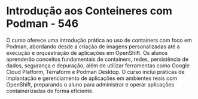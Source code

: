 Introdução aos Conteineres com Podman - 546
==========

O curso oferece uma introdução prática ao uso de containers com foco em Podman, abordando desde a criação de imagens personalizadas até a execução e orquestração de aplicações em OpenShift. Os alunos aprenderão conceitos fundamentais de containers, redes, persistência de dados, segurança e depuração, além de utilizar ferramentas como Google Cloud Platform, Terraform e Podman Desktop. O curso inclui práticas de implantação e gerenciamento de aplicações em ambientes reais com OpenShift, preparando o aluno para administrar e operar aplicações containerizadas de forma eficiente.
